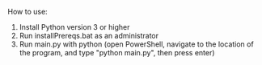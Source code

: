 How to use:
1. Install Python version 3 or higher
2. Run installPrereqs.bat as an administrator
3. Run main.py with python (open PowerShell, navigate to the location of the program, and type "python main.py", then press enter)